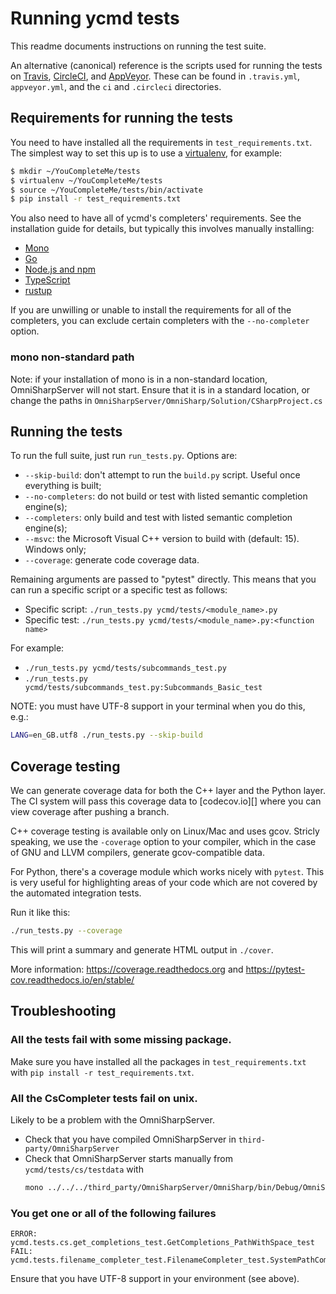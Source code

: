 # Running ycmd tests

This readme documents instructions on running the test suite.

An alternative (canonical) reference is the scripts used for running the tests
on [Travis][], [CircleCI][], and [AppVeyor][]. These can be found in
`.travis.yml`, `appveyor.yml`, and the `ci` and `.circleci` directories.

## Requirements for running the tests

You need to have installed all the requirements in `test_requirements.txt`. The
simplest way to set this up is to use a [virtualenv][], for example:

```sh
$ mkdir ~/YouCompleteMe/tests
$ virtualenv ~/YouCompleteMe/tests
$ source ~/YouCompleteMe/tests/bin/activate
$ pip install -r test_requirements.txt
```

You also need to have all of ycmd's completers' requirements. See the
installation guide for details, but typically this involves manually installing:

* [Mono][]
* [Go][]
* [Node.js and npm][npm-install]
* [TypeScript][]
* [rustup][]

If you are unwilling or unable to install the requirements for all of the
completers, you can exclude certain completers with the `--no-completer`
option.

### mono non-standard path

Note: if your installation of mono is in a non-standard location,
OmniSharpServer will not start. Ensure that it is in a standard location, or
change the paths in `OmniSharpServer/OmniSharp/Solution/CSharpProject.cs`

## Running the tests

To run the full suite, just run `run_tests.py`. Options are:

* `--skip-build`: don't attempt to run the `build.py` script. Useful once
  everything is built;
* `--no-completers`: do not build or test with listed semantic completion engine(s);
* `--completers`: only build and test with listed semantic completion engine(s);
* `--msvc`: the Microsoft Visual C++ version to build with (default: 15).
  Windows only;
* `--coverage`: generate code coverage data.

Remaining arguments are passed to "pytest" directly. This means that you
can run a specific script or a specific test as follows:

* Specific script: `./run_tests.py ycmd/tests/<module_name>.py`
* Specific test: `./run_tests.py ycmd/tests/<module_name>.py:<function name>`

For example:

* `./run_tests.py ycmd/tests/subcommands_test.py`
* `./run_tests.py ycmd/tests/subcommands_test.py:Subcommands_Basic_test`

NOTE: you must have UTF-8 support in your terminal when you do this, e.g.:

```sh
LANG=en_GB.utf8 ./run_tests.py --skip-build
```

## Coverage testing

We can generate coverage data for both the C++ layer and the Python layer. The
CI system will pass this coverage data to [codecov.io][] where you can view
coverage after pushing a branch.

C++ coverage testing is available only on Linux/Mac and uses gcov.
Stricly speaking, we use the `-coverage` option to your compiler, which in the
case of GNU and LLVM compilers, generate gcov-compatible data.

For Python, there's a coverage module which works nicely with `pytest`. This
is very useful for highlighting areas of your code which are not covered by the
automated integration tests.

Run it like this:

```sh
./run_tests.py --coverage
```

This will print a summary and generate HTML output in `./cover`.

More information: https://coverage.readthedocs.org and
https://pytest-cov.readthedocs.io/en/stable/

## Troubleshooting

### All the tests fail with some missing package.

Make sure you have installed all the packages in `test_requirements.txt` with
`pip install -r test_requirements.txt`.

### All the CsCompleter tests fail on unix.

Likely to be a problem with the OmniSharpServer.

* Check that you have compiled OmniSharpServer in `third-party/OmniSharpServer`
* Check that OmniSharpServer starts manually from `ycmd/tests/cs/testdata` with
  ```sh
  mono ../../../third_party/OmniSharpServer/OmniSharp/bin/Debug/OmniSharp.exe -s testy/testy.sln
  ```

### You get one or all of the following failures

    ERROR: ycmd.tests.cs.get_completions_test.GetCompletions_PathWithSpace_test
    FAIL: ycmd.tests.filename_completer_test.FilenameCompleter_test.SystemPathCompletion_test

Ensure that you have UTF-8 support in your environment (see above).

[travis]: https://travis-ci.org/Valloric/ycmd
[circleci]: https://circleci.com/gh/Valloric/ycmd
[appveyor]: https://ci.appveyor.com/project/Valloric/ycmd
[virtualenv]: https://packaging.python.org/guides/installing-using-pip-and-virtualenv/
[mono]: http://www.mono-project.com/download/stable/
[go]: https://golang.org/doc/install
[npm-install]: https://docs.npmjs.com/getting-started/installing-node
[typescript]: https://www.typescriptlang.org/#download-links
[rustup]: https://www.rustup.rs/
[codecov]: https://codecov.io/
